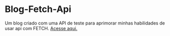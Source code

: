 # Blog-Fetch-Api
 Um blog criado com uma API de teste para aprimorar minhas habilidades de usar api com FETCH. 
 <a href="https://luanhii.github.io/Blog-Praticando-Api/">Acesse aqui.</a>
